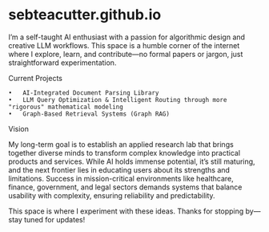 # sebteacutter.github.io

I’m a self-taught AI enthusiast with a passion for algorithmic design and creative LLM workflows. This space is a humble corner of the internet where I explore, learn, and contribute—no formal papers or jargon, just straightforward experimentation.

Current Projects

	•	AI-Integrated Document Parsing Library
	•	LLM Query Optimization & Intelligent Routing through more "rigorous" mathematical modeling
	•	Graph-Based Retrieval Systems (Graph RAG)

Vision

My long-term goal is to establish an applied research lab that brings together diverse minds to transform complex knowledge into practical products and services. While AI holds immense potential, it’s still maturing, and the next frontier lies in educating users about its strengths and limitations. Success in mission-critical environments like healthcare, finance, government, and legal sectors demands systems that balance usability with complexity, ensuring reliability and predictability.

This space is where I experiment with these ideas. Thanks for stopping by—stay tuned for updates!
